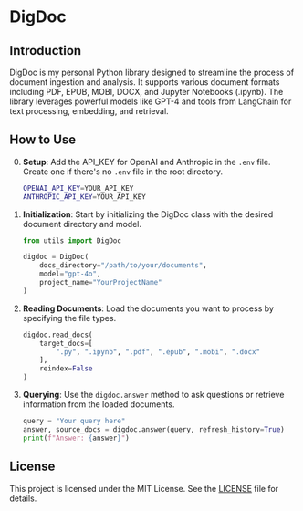 # DigDoc

## Introduction
DigDoc is my personal Python library designed to streamline the process of document ingestion and analysis. It supports various document formats including PDF, EPUB, MOBI, DOCX, and Jupyter Notebooks (.ipynb). The library leverages powerful models like GPT-4 and tools from LangChain for text processing, embedding, and retrieval.

## How to Use
0. **Setup**: Add the API_KEY for OpenAI and Anthropic in the `.env` file. Create one if there's no `.env` file in the root directory.
    ```bash
    OPENAI_API_KEY=YOUR_API_KEY
    ANTHROPIC_API_KEY=YOUR_API_KEY
    ```

1. **Initialization**: Start by initializing the DigDoc class with the desired document directory and model.
    ```python
    from utils import DigDoc

    digdoc = DigDoc(
        docs_directory="/path/to/your/documents",
        model="gpt-4o",
        project_name="YourProjectName"
    )
    ```

2. **Reading Documents**: Load the documents you want to process by specifying the file types.
    ```python
    digdoc.read_docs(
        target_docs=[
            ".py", ".ipynb", ".pdf", ".epub", ".mobi", ".docx"
        ],
        reindex=False
    )
    ```

3. **Querying**: Use the `digdoc.answer` method to ask questions or retrieve information from the loaded documents.
    ```python
    query = "Your query here"
    answer, source_docs = digdoc.answer(query, refresh_history=True)
    print(f"Answer: {answer}")
    ```


## License

This project is licensed under the MIT License. See the [LICENSE](https://github.com/vd1371/LiteratureReviewRAG/blob/main/LICENSE) file for details.